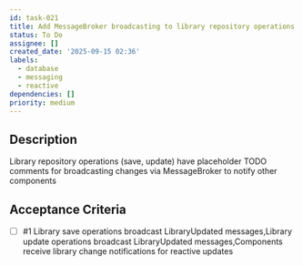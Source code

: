 ```yaml
---
id: task-021
title: Add MessageBroker broadcasting to library repository operations
status: To Do
assignee: []
created_date: '2025-09-15 02:36'
labels:
  - database
  - messaging
  - reactive
dependencies: []
priority: medium
---
```


## Description

Library repository operations (save, update) have placeholder TODO comments for broadcasting changes via MessageBroker to notify other components

## Acceptance Criteria
<!-- AC:BEGIN -->
- [ ] #1 Library save operations broadcast LibraryUpdated messages,Library update operations broadcast LibraryUpdated messages,Components receive library change notifications for reactive updates
<!-- AC:END -->

